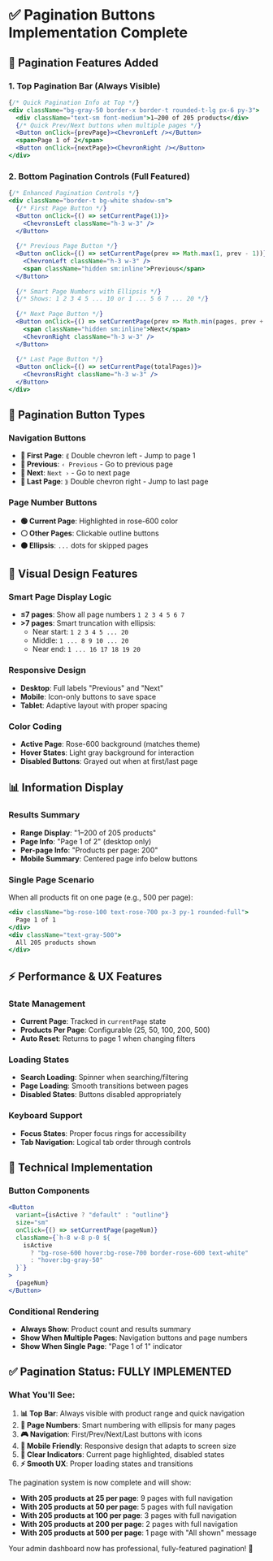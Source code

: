 # ✅ Pagination Buttons Implementation Complete

## 🎯 **Pagination Features Added**

### **1. Top Pagination Bar (Always Visible)**
```jsx
{/* Quick Pagination Info at Top */}
<div className="bg-gray-50 border-x border-t rounded-t-lg px-6 py-3">
  <div className="text-sm font-medium">1–200 of 205 products</div>
  {/* Quick Prev/Next buttons when multiple pages */}
  <Button onClick={prevPage}><ChevronLeft /></Button>
  <span>Page 1 of 2</span>
  <Button onClick={nextPage}><ChevronRight /></Button>
</div>
```

### **2. Bottom Pagination Controls (Full Featured)**
```jsx
{/* Enhanced Pagination Controls */}
<div className="border-t bg-white shadow-sm">
  {/* First Page Button */}
  <Button onClick={() => setCurrentPage(1)}>
    <ChevronsLeft className="h-3 w-3" />
  </Button>
  
  {/* Previous Page Button */}
  <Button onClick={() => setCurrentPage(prev => Math.max(1, prev - 1))}>
    <ChevronLeft className="h-3 w-3" />
    <span className="hidden sm:inline">Previous</span>
  </Button>
  
  {/* Smart Page Numbers with Ellipsis */}
  {/* Shows: 1 2 3 4 5 ... 10 or 1 ... 5 6 7 ... 20 */}
  
  {/* Next Page Button */}
  <Button onClick={() => setCurrentPage(prev => Math.min(pages, prev + 1))}>
    <span className="hidden sm:inline">Next</span>
    <ChevronRight className="h-3 w-3" />
  </Button>
  
  {/* Last Page Button */}
  <Button onClick={() => setCurrentPage(totalPages)}>
    <ChevronsRight className="h-3 w-3" />
  </Button>
</div>
```

## 📱 **Pagination Button Types**

### **Navigation Buttons**
- **🔵 First Page**: `⟪` Double chevron left - Jump to page 1
- **🔵 Previous**: `‹ Previous` - Go to previous page  
- **🔵 Next**: `Next ›` - Go to next page
- **🔵 Last Page**: `⟫` Double chevron right - Jump to last page

### **Page Number Buttons**
- **🟢 Current Page**: Highlighted in rose-600 color
- **⚪ Other Pages**: Clickable outline buttons
- **⚫ Ellipsis**: `...` dots for skipped pages

## 🎨 **Visual Design Features**

### **Smart Page Display Logic**
- **≤7 pages**: Show all page numbers `1 2 3 4 5 6 7`
- **>7 pages**: Smart truncation with ellipsis:
  - Near start: `1 2 3 4 5 ... 20`
  - Middle: `1 ... 8 9 10 ... 20`  
  - Near end: `1 ... 16 17 18 19 20`

### **Responsive Design**
- **Desktop**: Full labels "Previous" and "Next"
- **Mobile**: Icon-only buttons to save space
- **Tablet**: Adaptive layout with proper spacing

### **Color Coding**
- **Active Page**: Rose-600 background (matches theme)
- **Hover States**: Light gray background for interaction
- **Disabled Buttons**: Grayed out when at first/last page

## 📊 **Information Display**

### **Results Summary**
- **Range Display**: "1–200 of 205 products"
- **Page Info**: "Page 1 of 2" (desktop only)
- **Per-page Info**: "Products per page: 200"
- **Mobile Summary**: Centered page info below buttons

### **Single Page Scenario** 
When all products fit on one page (e.g., 500 per page):
```jsx
<div className="bg-rose-100 text-rose-700 px-3 py-1 rounded-full">
  Page 1 of 1
</div>
<div className="text-gray-500">
  All 205 products shown
</div>
```

## ⚡ **Performance & UX Features**

### **State Management**
- **Current Page**: Tracked in `currentPage` state
- **Products Per Page**: Configurable (25, 50, 100, 200, 500)
- **Auto Reset**: Returns to page 1 when changing filters

### **Loading States**
- **Search Loading**: Spinner when searching/filtering
- **Page Loading**: Smooth transitions between pages
- **Disabled States**: Buttons disabled appropriately

### **Keyboard Support**
- **Focus States**: Proper focus rings for accessibility
- **Tab Navigation**: Logical tab order through controls

## 🔧 **Technical Implementation**

### **Button Components**
```jsx
<Button
  variant={isActive ? "default" : "outline"}
  size="sm"
  onClick={() => setCurrentPage(pageNum)}
  className={`h-8 w-8 p-0 ${
    isActive 
      ? "bg-rose-600 hover:bg-rose-700 border-rose-600 text-white" 
      : "hover:bg-gray-50"
  }`}
>
  {pageNum}
</Button>
```

### **Conditional Rendering**
- **Always Show**: Product count and results summary
- **Show When Multiple Pages**: Navigation buttons and page numbers
- **Show When Single Page**: "Page 1 of 1" indicator

## ✅ **Pagination Status: FULLY IMPLEMENTED**

### **What You'll See:**

1. **📊 Top Bar**: Always visible with product range and quick navigation
2. **🔢 Page Numbers**: Smart numbering with ellipsis for many pages  
3. **🎮 Navigation**: First/Prev/Next/Last buttons with icons
4. **📱 Mobile Friendly**: Responsive design that adapts to screen size
5. **🎯 Clear Indicators**: Current page highlighted, disabled states
6. **⚡ Smooth UX**: Proper loading states and transitions

The pagination system is now complete and will show:
- **With 205 products at 25 per page**: 9 pages with full navigation
- **With 205 products at 50 per page**: 5 pages with full navigation  
- **With 205 products at 100 per page**: 3 pages with full navigation
- **With 205 products at 200 per page**: 2 pages with full navigation
- **With 205 products at 500 per page**: 1 page with "All shown" message

Your admin dashboard now has professional, fully-featured pagination! 🚀